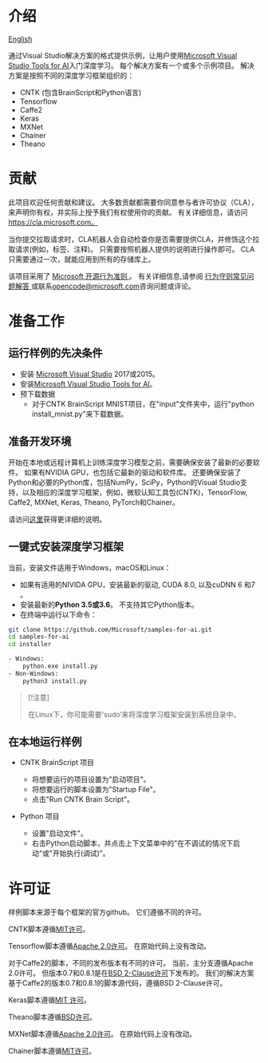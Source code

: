 # 介绍

[English](/README.md)

通过Visual Studio解决方案的格式提供示例，让用户使用[Microsoft Visual Studio Tools for AI](https://github.com/Microsoft/vs-tools-for-ai)入门深度学习。 每个解决方案有一个或多个示例项目。 解决方案是按照不同的深度学习框架组织的：

- CNTK (包含BrainScript和Python语言)
- Tensorflow
- Caffe2
- Keras
- MXNet
- Chainer
- Theano

# 贡献

此项目欢迎任何贡献和建议。 大多数贡献都需要你同意参与者许可协议（CLA），来声明你有权，并实际上授予我们有权使用你的贡献。 有关详细信息，请访问 https://cla.microsoft.com。

当你提交拉取请求时，CLA机器人会自动检查你是否需要提供CLA，并修饰这个拉取请求(例如，标签、注释)。 只需要按照机器人提供的说明进行操作即可。 CLA只需要通过一次，就能应用到所有的存储库上。

该项目采用了 [ Microsoft 开源行为准则 ](https://opensource.microsoft.com/codeofconduct/)。 有关详细信息,请参阅 [ 行为守则常见问题解答 ](https://opensource.microsoft.com/codeofconduct/faq/) 或联系<opencode@microsoft.com>咨询问题或评论。

# 准备工作

## 运行样例的先决条件

- 安装 [Microsoft Visual Studio](https://www.visualstudio.com/) 2017或2015。
- 安装[Microsoft Visual Studio Tools for AI](https://github.com/Microsoft/vs-tools-for-ai)。
- 预下载数据 
    - 对于CNTK BrainScript MNIST项目，在"input"文件夹中，运行"python install_mnist.py"来下载数据。

## 准备开发环境

开始在本地或远程计算机上训练深度学习模型之前，需要确保安装了最新的必要软件。 如果有NVIDIA GPU，也包括它最新的驱动和软件库。 还要确保安装了Python和必要的Python库，包括NumPy，SciPy，Python的Visual Studio支持，以及相应的深度学习框架，例如，微软认知工具包(CNTK)，TensorFlow, Caffe2, MXNet, Keras, Theano, PyTorch和Chainer。

请访问[这里](https://github.com/Microsoft/vs-tools-for-ai/blob/master/docs/prepare-localmachine.md)获得更详细的说明。

## 一键式安装深度学习框架

当前，安装文件适用于Windows，macOS和Linux：

- 如果有适用的NIVIDA GPU，安装最新的驱动, CUDA 8.0, 以及cuDNN 6 和7 。
- 安装最新的**Python 3.5或3.6**。 不支持其它Python版本。
- 在终端中运行以下命令：

```bash
git clone https://github.com/Microsoft/samples-for-ai.git
cd samples-for-ai
cd installer

- Windows:
    python.exe install.py
- Non-Windows:
    python3 install.py
```

> [!注意]
> 
> 在Linux下，你可能需要'sudo‘来将深度学习框架安装到系统目录中。

## 在本地运行样例

- CNTK BrainScript 项目
    
    - 将想要运行的项目设置为"启动项目"。
    - 将想要运行的脚本设置为"Startup File"。
    - 点击"Run CNTK Brain Script"。

- Python 项目
    
    - 设置"启动文件"。
    - 右击Python启动脚本，并点击上下文菜单中的"在不调试的情况下启动"或"开始执行(调试)"。

# 许可证

样例脚本来源于每个框架的官方github。 它们遵循不同的许可。

CNTK脚本遵循[MIT许可](https://en.wikipedia.org/wiki/MIT_License)。

Tensorflow脚本遵循[Apache 2.0许可](https://en.wikipedia.org/wiki/Apache_License#Version_2.0)。 在原始代码上没有改动。

对于Caffe2的脚本，不同的发布版本有不同的许可。 当前，主分支遵循Apache 2.0许可。 但版本0.7和0.8.1是在[BSD 2-Clause许可](https://github.com/caffe2/caffe2/tree/v0.8.1)下发布的。 我们的解决方案基于Caffe2的版本0.7和0.8.1的脚本源代码，遵循BSD 2-Clause许可。

Keras脚本遵循[MIT 许可](https://github.com/fchollet/keras/blob/master/LICENSE)。

Theano脚本遵循[BSD许可](https://en.wikipedia.org/wiki/BSD_licenses)。

MXNet脚本遵循[Apache 2.0许可](https://en.wikipedia.org/wiki/Apache_License#Version_2.0)。 在原始代码上没有改动。

Chainer脚本遵循[MIT许可](https://github.com/chainer/chainer/blob/master/LICENSE)。